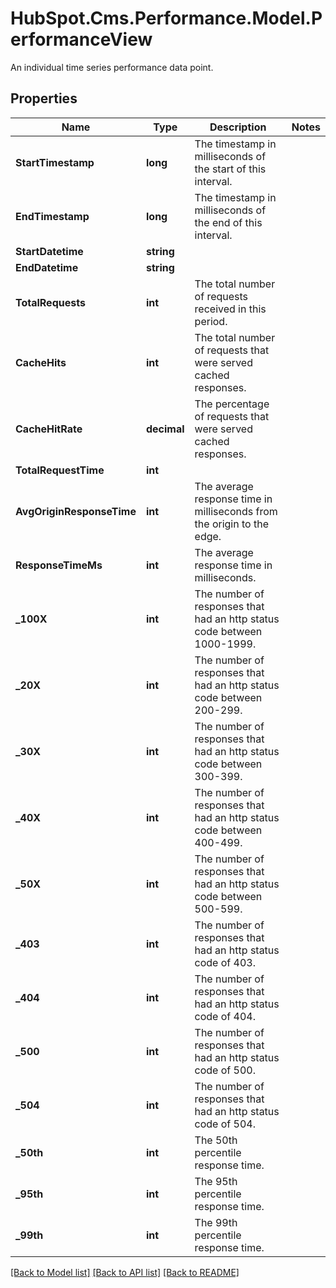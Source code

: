 # HubSpot.Cms.Performance.Model.PerformanceView
An individual time series performance data point.

## Properties

Name | Type | Description | Notes
------------ | ------------- | ------------- | -------------
**StartTimestamp** | **long** | The timestamp in milliseconds of the start of this interval. | 
**EndTimestamp** | **long** | The timestamp in milliseconds of the end of this interval. | 
**StartDatetime** | **string** |  | 
**EndDatetime** | **string** |  | 
**TotalRequests** | **int** | The total number of requests received in this period. | 
**CacheHits** | **int** | The total number of requests that were served cached responses. | 
**CacheHitRate** | **decimal** | The percentage of requests that were served cached responses. | 
**TotalRequestTime** | **int** |  | 
**AvgOriginResponseTime** | **int** | The average response time in milliseconds from the origin to the edge. | 
**ResponseTimeMs** | **int** | The average response time in milliseconds. | 
**_100X** | **int** | The number of responses that had an http status code between 1000-1999. | 
**_20X** | **int** | The number of responses that had an http status code between 200-299. | 
**_30X** | **int** | The number of responses that had an http status code between 300-399. | 
**_40X** | **int** | The number of responses that had an http status code between 400-499. | 
**_50X** | **int** | The number of responses that had an http status code between 500-599. | 
**_403** | **int** | The number of responses that had an http status code of 403. | 
**_404** | **int** | The number of responses that had an http status code of 404. | 
**_500** | **int** | The number of responses that had an http status code of 500. | 
**_504** | **int** | The number of responses that had an http status code of 504. | 
**_50th** | **int** | The 50th percentile response time. | 
**_95th** | **int** | The 95th percentile response time. | 
**_99th** | **int** | The 99th percentile response time. | 

[[Back to Model list]](../README.md#documentation-for-models) [[Back to API list]](../README.md#documentation-for-api-endpoints) [[Back to README]](../README.md)

